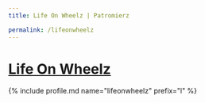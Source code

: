 ```yaml
---
title: Life On Wheelz | Patromierz

permalink: /lifeonwheelz
---
```


# [Life On Wheelz](https://patronite.pl/lifeonwheelz)

{% include profile.md name="lifeonwheelz" prefix="l" %}
